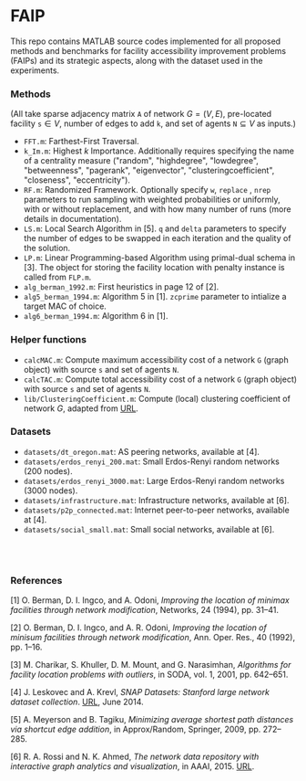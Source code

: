 # FAIP

This repo contains MATLAB source codes implemented for all proposed methods and benchmarks for facility accessibility improvement problems (FAIPs) and its strategic aspects, along with the dataset used in the experiments.


### Methods

(All take sparse adjacency matrix `A` of network $G=(V,E)$, pre-located facility `s`$\in V$, number of edges to add `k`, and set of agents `N`$\subseteq V$ as inputs.)
- `FFT.m`: Farthest-First Traversal.
- `k_Im.m`: Highest $k$ Importance. Additionally requires specifying the name of a centrality measure ("random", "highdegree", "lowdegree", "betweenness", "pagerank", "eigenvector", "clusteringcoefficient", "closeness", "eccentricity").
- `RF.m`: Randomized Framework. Optionally specify `w`, `replace` , `nrep` parameters to run sampling with weighted probabilities or uniformly, with or without replacement, and with how many number of runs (more details in documentation).
- `LS.m`: Local Search Algorithm in [5]. `q` and `delta` parameters to specify the number of edges to be swapped in each iteration and the quality of the solution.
- `LP.m`: Linear Programming-based Algorithm using primal-dual schema in [3]. The object for storing the facility location with penalty instance is called from `FLP.m`.
- `alg_berman_1992.m`: First heuristics in page 12 of [2].
- `alg5_berman_1994.m`: Algorithm 5 in [1]. `zcprime` parameter to intialize a target MAC of choice.
- `alg6_berman_1994.m`: Algorithm 6 in [1].

### Helper functions
- `calcMAC.m`: Compute maximum accessibility cost of a network `G` (graph object) with source `s` and set of agents `N`.
- `calcTAC.m`: Compute total accessibility cost of a network `G` (graph object) with source `s` and set of agents `N`.
- `lib/ClusteringCoefficient.m`: Compute (local) clustering coefficient of network $G$, adapted from [URL](https://www.mathworks.com/matlabcentral/mlc-downloads/downloads/submissions/45734/versions/1/previews/cnm/avgClusteringCoefficient.m/index.html).

### Datasets
- `datasets/dt_oregon.mat`: AS peering networks, available at [4].
- `datasets/erdos_renyi_200.mat`: Small Erdos-Renyi random networks (200 nodes).
- `datasets/erdos_renyi_3000.mat`: Large Erdos-Renyi random networks (3000 nodes).
- `datasets/infrastructure.mat`: Infrastructure networks, available at [6].
- `datasets/p2p_connected.mat`: Internet peer-to-peer networks, available at [4].
- `datasets/social_small.mat`: Small social networks, available at [6].

<br/><br/>


### References

[1] O. Berman, D. I. Ingco, and A. Odoni, _Improving the location of minimax facilities through network modification_, Networks, 24 (1994), pp. 31–41.

[2] O. Berman, D. I. Ingco, and A. R. Odoni, _Improving the location of minisum facilities through network modification_, Ann. Oper. Res., 40 (1992), pp. 1–16.

[3] M. Charikar, S. Khuller, D. M. Mount, and G. Narasimhan, _Algorithms for facility location problems with outliers_, in SODA, vol. 1, 2001, pp. 642–651.

[4] J. Leskovec and A. Krevl, _SNAP Datasets: Stanford large network dataset collection_. [URL](http://snap.stanford.edu/data/), June 2014.

[5] A. Meyerson and B. Tagiku, _Minimizing average shortest path distances via shortcut edge addition_, in Approx/Random, Springer, 2009, pp. 272–285.

[6] R. A. Rossi and N. K. Ahmed, _The network data repository with interactive graph analytics and visualization_, in AAAI, 2015. [URL](https://networkrepository.com/).
